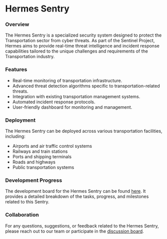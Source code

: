 # Hermes Sentry

### Overview

The Hermes Sentry is a specialized security system designed to protect the Transportation sector from cyber threats. As part of the Sentinel Project, Hermes aims to provide real-time threat intelligence and incident response capabilities tailored to the unique challenges and requirements of the Transportation industry.

### Features

* Real-time monitoring of transportation infrastructure.
* Advanced threat detection algorithms specific to transportation-related threats.
* Integration with existing transportation management systems.
* Automated incident response protocols.
* User-friendly dashboard for monitoring and management.

### Deployment

The Hermes Sentry can be deployed across various transportation facilities, including:

* Airports and air traffic control systems
* Railways and train stations
* Ports and shipping terminals
* Roads and highways
* Public transportation systems

### Development Progress

The development board for the Hermes Sentry can be found [here](https://github.com/users/cywf/projects/50). It provides a detailed breakdown of the tasks, progress, and milestones related to this Sentry.

### Collaboration

For any questions, suggestions, or feedback related to the Hermes Sentry, please reach out to our team or participate in the [discussion board](https://github.com/cywf/sentinel-project/discussions).

